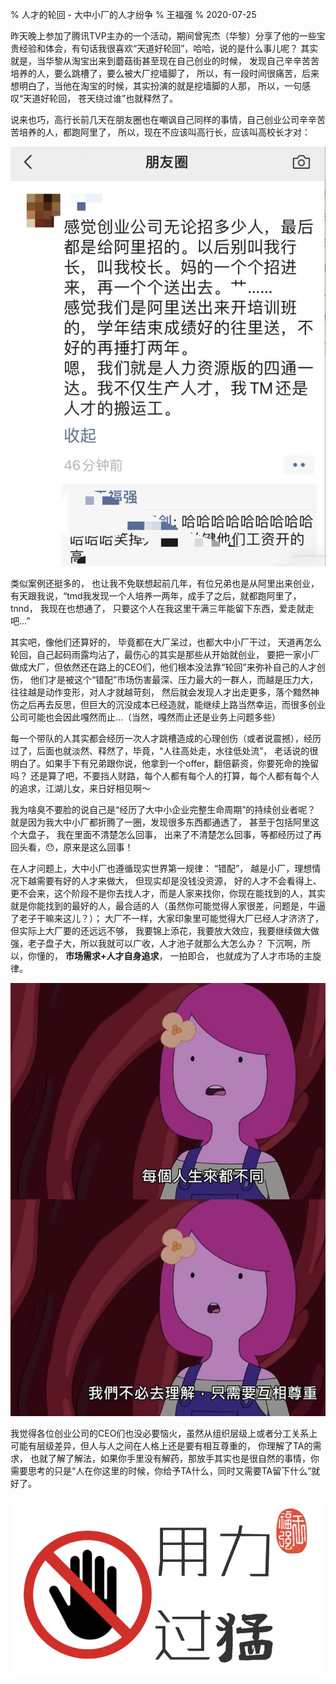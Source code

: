 % 人才的轮回 - 大中小厂的人才纷争
% 王福强
% 2020-07-25

昨天晚上参加了腾讯TVP主办的一个活动，期间曾宪杰（华黎）分享了他的一些宝贵经验和体会，有句话我很喜欢“天道好轮回”，哈哈，说的是什么事儿呢？ 其实就是，当华黎从淘宝出来到蘑菇街甚至现在自己创业的时候， 发现自己辛辛苦苦培养的人，要么跳槽了，要么被大厂挖墙脚了， 所以，有一段时间很痛苦，后来想明白了，当他在淘宝的时候，其实扮演的就是挖墙脚的人那， 所以，一句感叹“天道好轮回， 苍天绕过谁”也就释然了。

说来也巧，高行长前几天在朋友圈也在嘲讽自己同样的事情，自己创业公司辛辛苦苦培养的人，都跑阿里了， 所以，现在不应该叫高行长，应该叫高校长才对：

![](images/gaojing_training_school.jpg)

类似案例还挺多的， 也让我不免联想起前几年，有位兄弟也是从阿里出来创业， 有天跟我说，“tmd我发现一个人培养一两年，成手了之后，就都跑阿里了， tnnd， 我现在也想通了， 只要这个人在我这里干满三年能留下东西，爱走就走吧...”

其实吧，像他们还算好的， 毕竟都在大厂呆过，也都大中小厂干过， 天道再怎么轮回，自己起码雨露均沾了，最伤心的其实是那些从开始就创业， 要把一家小厂做成大厂，但依然还在路上的CEO们，他们根本没法靠“轮回”来弥补自己的人才创伤， 他们才是被这个“错配”市场伤害最深、压力最大的一群人，而越是压力大， 往往越是动作变形，对人才就越苛刻， 然后就会发现人才出走更多，落个黯然神伤之后再去反思，但巨大的沉没成本已经造就，能继续上路当然幸运，而很多创业公司可能也会因此嘎然而止...（当然，嘎然而止还是业务上问题多些）

每一个带队的人其实都会经历一次人才跳槽造成的心理创伤（或者说震撼），经历过了，后面也就淡然、释然了，毕竟，“人往高处走，水往低处流”， 老话说的很明白了。如果手下有兄弟跟你说，他拿到一个offer，翻倍薪资，你要死命的挽留吗？ 还是算了吧，不要挡人财路，每个人都有每个人的打算，每个人都有每个人的追求，江湖儿女，来日好相见啊～

我为啥臭不要脸的说自己是“经历了大中小企业完整生命周期”的持续创业者呢？ 就是因为我大中小厂都折腾了一圈，发现很多东西都通透了， 甚至于包括阿里这个大盘子， 我在里面不清楚怎么回事， 出来了不清楚怎么回事，等都经历过了再回头看，😯，原来是这么回事！

在人才问题上，大中小厂也遵循现实世界第一规律： “错配”， 越是小厂，理想情况下越需要有好的人才来做大， 但现实却是没钱没资源， 好的人才不会看得上、更不会来，这个阶段不是你去找人才，而是人家来找你，你现在能找到的人，其实就是你能找到的最好的人，最合适的人（虽然你可能觉得人家很差，问题是，牛逼了老子干嘛来这儿？）； 大厂不一样，大家印象里可能觉得大厂已经人才济济了，但实际上大厂要的还远远不够， 我要锦上添花，我要放大效应，我要继续做大做强，老子盘子大，所以我就可以广收，人才池子就那么大怎么办？ 下沉啊，所以，你懂的， **市场需求+人才自身追求**， 一拍即合， 也就成为了人才市场的主旋律。

![](images/show-your-respect.jpg)

我觉得各位创业公司的CEO们也没必要恼火，虽然从组织层级上或者分工关系上可能有层级差异，但人与人之间在人格上还是要有相互尊重的， 你理解了TA的需求， 也就了解了解法，如果你手里没有解药，那放手其实也是很自然的事情，你需要思考的只是“人在你这里的时候，你给予TA什么，同时又需要TA留下什么”就好了。

![](images/NO_yongliguomeng.png)









